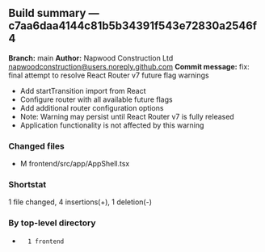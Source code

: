 ## Build summary — c7aa6daa4144c81b5b34391f543e72830a2546f4

**Branch:** main **Author:** Napwood Construction Ltd <napwoodconstruction@users.noreply.github.com>
**Commit message:** fix: final attempt to resolve React Router v7 future flag warnings

- Add startTransition import from React
- Configure router with all available future flags
- Add additional router configuration options
- Note: Warning may persist until React Router v7 is fully released
- Application functionality is not affected by this warning

### Changed files

- M frontend/src/app/AppShell.tsx

### Shortstat

1 file changed, 4 insertions(+), 1 deletion(-)

### By top-level directory

-       1 frontend

